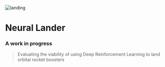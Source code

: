 ![landing](/media/unreal.gif)

# Neural Lander
### A work in progress

> Evaluating the viability of using Deep Reinforcement Learning to land orbital rocket boosters
